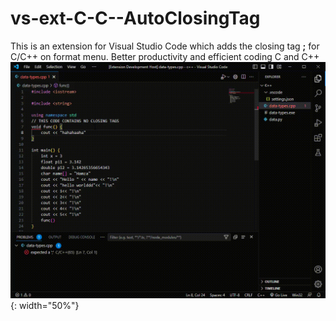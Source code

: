 # vs-ext-C-C--AutoClosingTag

This is an extension for Visual Studio Code which adds the closing tag **;** for C/C++ on format menu.
Better productivity and efficient coding C and C++
![](https://github.com/humzasadiq/vs-ext-C-C--AutoClosingTag/blob/main/%5BExtension%20Development%20Host%5D%20data-types.cpp%20-%20c++%20-%20Visual%20Studio%20Code%202023-04-09%2004-43-05.gif?raw=true){: width="50%"}
